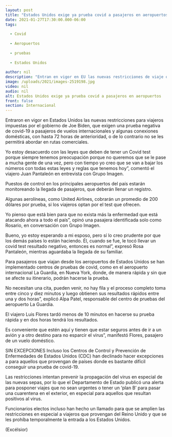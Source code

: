 ```yaml
---
layout: post
title: "Estados Unidos exige ya prueba covid a pasajeros en aeropuertos"
date: 2021-01-27T17:30:00.000-06:00
tags:
  
  - Covid
  
  - Aeropuertos
  
  - pruebas
  
  - Estados Unidos
  
author: nil
description: "Entran en vigor en EU las nuevas restricciones de viaje que exigen una prueba negativa de covid-19 a pasajeros de vuelos internacionales y algunas conexiones domésticas"
image: /uploads/2021/images-2519198.jpg
video: nil
audio: nil
alt: Estados Unidos exige ya prueba covid a pasajeros en aeropuertos
front: false
section: Internacional
---
```


Entraron en vigor en Estados Unidos las nuevas restricciones para viajeros impuestas por el gobierno de Joe Biden, que exigen una prueba negativa de covid-19 a pasajeros de vuelos internacionales y algunas conexiones domésticas, con hasta 72 horas de anterioridad, o de lo contrario no se les permitirá abordar en rutas comerciales.

Yo estoy desacuerdo con las leyes que deben de tener un Covid test porque siempre tenemos preocupación porque no queremos que se le pase a mucha gente de una vez, pero con tiempo yo creo que se van a bajar los números con todas estas leyes y reglas que tenemos hoy”, comentó el viajero Juan Pantaleón en entrevista con Grupo Imagen.

Puestos de control en los principales aeropuertos del país estarán monitoreando la llegada de pasajeros, que deberán llenar un registro.

Algunas aerolíneas, como United Airlines, cobrarán un promedio de 200 dólares por prueba, si los viajeros optan por el test que ofrecen.

Yo pienso que está bien para que no exista más la enfermedad que está atacando ahora a todo el país”, opinó una pasajera identificada solo como Rosario, en conversación con Grupo Imagen.

 
Bueno, yo estoy esperando a mi esposo, pero sí lo creo prudente por que los demás países lo están haciendo. Él, cuando se fue, le tocó llevar un covid test resultado negativo, entonces es normal”, expresó Rosa Pantaleón, mientras aguardaba la llegada de su familiar.

Para pasajeros que viajan desde los aeropuertos de Estados Unidos se han implementado centros de pruebas de covid, como en el aeropuerto internacional La Guardia, en Nueva York, donde, de manera rápida y sin que se afecte su itinerario, podrán hacerse la prueba.

No necesitan una cita, pueden venir, no hay fila y el proceso completo toma entre cinco y diez minutos y luego obtienen sus resultados rápidos entre una y dos horas”, explicó Alpa Patel, responsable del centro de pruebas del aeropuerto La Guardia.

El viajero Luis Flores tardó menos de 10 minutos en hacerse su prueba rápida y en dos horas tendrá los resultados.

Es conveniente que estén aquí y tienen que estar seguros antes de ir a un avión y a otro destino para no esparcir el virus”, manifestó Flores, pasajero de un vuelo doméstico.

SIN EXCEPCIONES
Incluso los Centros de Control y Prevención de Enfermedades de Estados Unidos (CDC) han declinado hacer excepciones a para aquellos que provengan de países donde es bastante difícil conseguir una prueba de covid-19.

Las restricciones intentan prevenir la propagación del virus en especial de las nuevas sepas, por lo que el Departamento de Estado publicó una alerta para posponer viajes que no sean urgentes o tener un ‘plan B’ para pasar una cuarentena en el exterior, en especial para aquellos que resultan positivos al virus.

Funcionarios electos incluso han hecho un llamado para que se amplíen las restricciones en especial a viajeros que provengan del Reino Unido y que se les prohíba temporalmente la entrada a los Estados Unidos.

(Excélsior)